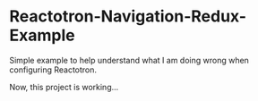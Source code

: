 # Reactotron-Navigation-Redux-Example

Simple example to help understand what I am doing wrong when configuring Reactotron.

Now, this project is working...
